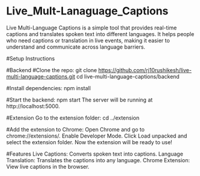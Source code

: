 # Live_Mult-Lanaguage_Captions
 Live Multi-Language Captions is a simple tool that provides real-time captions and translates spoken text into different languages. It helps people who need captions or translation in live events, making it easier to understand and communicate across language barriers.

#Setup Instructions

#Backend
#Clone the repo:
    git clone https://github.com/rj10rushikesh/live-multi-language-captions.git
    cd live-multi-language-captions/backend

#Install dependencies:
    npm install

#Start the backend:
    npm start The server will be running at http://localhost:5000.

#Extension
    Go to the extension folder:
    cd ../extension

#Add the extension to Chrome:
    Open Chrome and go to chrome://extensions/.
    Enable Developer Mode.
    Click Load unpacked and select the extension folder.
    Now the extension will be ready to use!

#Features
    Live Captions: Converts spoken text into captions.
    Language Translation: Translates the captions into any language.
    Chrome Extension: View live captions in the browser.
